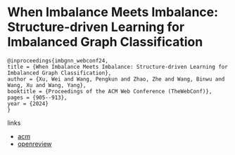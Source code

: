 # When Imbalance Meets Imbalance: Structure-driven Learning for Imbalanced Graph Classification

```
@inproceedings{imbgnn_webconf24,
title = {When Imbalance Meets Imbalance: Structure-driven Learning for Imbalanced Graph Classification},
author = {Xu, Wei and Wang, Pengkun and Zhao, Zhe and Wang, Binwu and Wang, Xu and Wang, Yang},
booktitle = {Proceedings of the ACM Web Conference (TheWebConf)},
pages = {905--913},
year = {2024}
}
```

links
- [acm](https://dl.acm.org/doi/10.1145/3589334.3645629)
- [openreview](https://openreview.net/forum?id=zyWwZrItIH)
